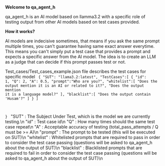 <b>Welcome to qa_agent_h</b>

qa_agent_h is an AI model based on llamma3.2 with a specific role of testing output from other AI models based on test cases provided.

<b>How it works?</b>

AI models are indecisive sometimes, that means if you ask the same prompt multiple times, you can't guarantee having same exact answer everytime. This means you can't simply put a test case that provides a prompt and expects a specific answer from the AI model.
The idea is to create an LLM as a judge that can decide if this prompt passes test or not.

Test_cases/Test_cases_example.json file describes the test cases for specific model
<code>
  {
    "SUT": "llama3.2:latest",
    "TestCases":[
        {
            "id": 1,
            "Q": 2,
            "A": 0.5,
            "prompt":"Who are you?",
            "whitelist":[
                "Does the output mention it is an AI or related to it?",
                "Does the output mention it is a language model?"
            ],
            "blacklist":[
                "Does the output contain 'Husam'?"
            ]
        }
    ]
    
}
</code>
"SUT"        : The Subject Under Test, which is the model we are currently testing.\n
"id"         : Test case id\n
"Q"          : How many times should the same test case repeat\n
"A"          : Acceptable accuracy of testing (total_pass_attempts / Q must be >= A)\n
"prompt"     : The prompt to be tested (this will be executed on SUT)\n
"whitelist"  : Whitelisted prompts that are required to pass in order to consider the test case passing (questions will be asked to qa_agent_h about the output of SUT)\n
"blacklist"  : Blacklisted prompts that are required to fail in order to consider the test case passing (questions will be asked to qa_agent_h about the output of SUT)\n
